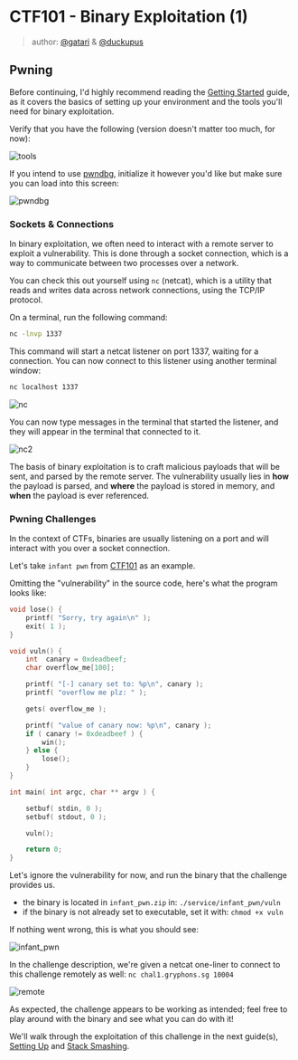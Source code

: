# CTF101 - Binary Exploitation (1)
> author: [@gatari](https://github.com/gatariee) & [@duckupus](https://github.com/duckupus)

## Pwning
Before continuing, I'd highly recommend reading the [Getting Started](./README.md) guide, as it covers the basics of setting up your environment and the tools you'll need for binary exploitation.

Verify that you have the following (version doesn't matter too much, for now):

![tools](https://i.gyazo.com/4c7dbeef0fe146cf4d39b096cc59e6bc.png)

If you intend to use [pwndbg](https://github.com/pwndbg/pwndbg), initialize it however you'd like but make sure you can load into this screen:

![pwndbg](https://i.gyazo.com/45594f5c0901aa9bb3d9a631fd12acbd.png)

### Sockets & Connections
In binary exploitation, we often need to interact with a remote server to exploit a vulnerability. This is done through a socket connection, which is a way to communicate between two processes over a network.

You can check this out yourself using `nc` (netcat), which is a utility that reads and writes data across network connections, using the TCP/IP protocol.

On a terminal, run the following command:
```bash
nc -lnvp 1337
```

This command will start a netcat listener on port 1337, waiting for a connection. You can now connect to this listener using another terminal window:
```bash
nc localhost 1337
```

![nc](https://i.gyazo.com/30c185275786f7da77c8c19632871173.png)

You can now type messages in the terminal that started the listener, and they will appear in the terminal that connected to it.

![nc2](https://i.gyazo.com/880fbf1a745d4f17bcf8347343f6d157.png)

The basis of binary exploitation is to craft malicious payloads that will be sent, and parsed by the remote server. The vulnerability usually lies in **how** the payload is parsed, and **where** the payload is stored in memory, and **when** the payload is ever referenced.

### Pwning Challenges
In the context of CTFs, binaries are usually listening on a port and will interact with you over a socket connection. 

Let's take `infant pwn` from [CTF101](https://ctf.gryphons.sg/) as an example.

Omitting the "vulnerability" in the source code, here's what the program looks like:

```c
void lose() {
    printf( "Sorry, try again\n" );
    exit( 1 );
}

void vuln() {
    int  canary = 0xdeadbeef;
    char overflow_me[100];

    printf( "[-] canary set to: %p\n", canary );
    printf( "overflow me plz: " );

    gets( overflow_me );

    printf( "value of canary now: %p\n", canary );
    if ( canary != 0xdeadbeef ) {
        win();
    } else {
        lose();
    }
}

int main( int argc, char ** argv ) {

    setbuf( stdin, 0 );
    setbuf( stdout, 0 );

    vuln();

    return 0;
}
```

Let's ignore the vulnerability for now, and run the binary that the challenge provides us.
* the binary is located in `infant_pwn.zip` in: `./service/infant_pwn/vuln`
* if the binary is not already set to executable, set it with: `chmod +x vuln`

If nothing went wrong, this is what you should see:

![infant_pwn](https://i.gyazo.com/37e5e4c7fb5168293998aaeb720d6b25.png)

In the challenge description, we're given a netcat one-liner to connect to this challenge remotely as well: `nc chal1.gryphons.sg 10004`

![remote](https://i.gyazo.com/e063718e29445185cd4ca43e9bd703d0.png)

As expected, the challenge appears to be working as intended; feel free to play around with the binary and see what you can do with it!

We'll walk through the exploitation of this challenge in the next guide(s), [Setting Up](./2.%20Setting%20Up.md) and [Stack Smashing](./3.%20Stack%20Smashing.md).

